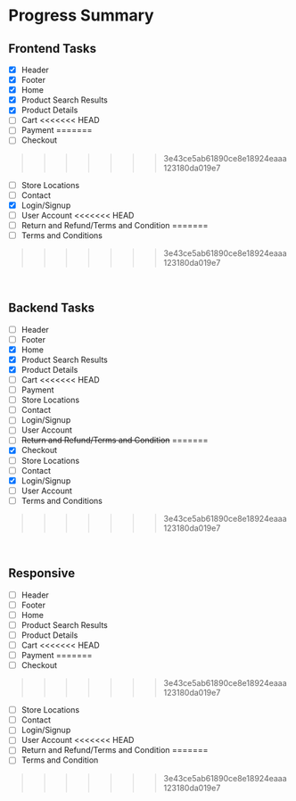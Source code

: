 # **Progress Summary**

## **Frontend Tasks**

- [x] Header
- [x] Footer
- [x] Home
- [x] Product Search Results
- [x] Product Details
- [ ] Cart
<<<<<<< HEAD
- [ ] Payment
=======
- [ ] Checkout
>>>>>>> 3e43ce5ab61890ce8e18924eaaa123180da019e7
- [ ] Store Locations
- [ ] Contact
- [x] Login/Signup
- [ ] User Account
<<<<<<< HEAD
- [ ] Return and Refund/Terms and Condition
=======
- [ ] Terms and Conditions
>>>>>>> 3e43ce5ab61890ce8e18924eaaa123180da019e7

<br>

## **Backend Tasks**

- [ ] Header
- [ ] Footer
- [x] Home
- [x] Product Search Results
- [x] Product Details
- [ ] Cart
<<<<<<< HEAD
- [ ] Payment
- [ ] Store Locations
- [ ] Contact
- [ ] Login/Signup
- [ ] User Account
- [ ] ~~Return and Refund/Terms and Condition~~
=======
- [x] Checkout
- [ ] Store Locations
- [ ] Contact
- [x] Login/Signup
- [ ] User Account
- [ ] Terms and Conditions
>>>>>>> 3e43ce5ab61890ce8e18924eaaa123180da019e7

<br>

## **Responsive**

- [ ] Header
- [ ] Footer
- [ ] Home
- [ ] Product Search Results
- [ ] Product Details
- [ ] Cart
<<<<<<< HEAD
- [ ] Payment
=======
- [ ] Checkout
>>>>>>> 3e43ce5ab61890ce8e18924eaaa123180da019e7
- [ ] Store Locations
- [ ] Contact
- [ ] Login/Signup
- [ ] User Account
<<<<<<< HEAD
- [ ] Return and Refund/Terms and Condition
=======
- [ ] Terms and Condition
>>>>>>> 3e43ce5ab61890ce8e18924eaaa123180da019e7
